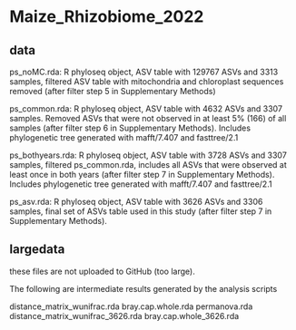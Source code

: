 # Maize_Rhizobiome_2022



## data

ps_noMC.rda: R phyloseq object, ASV table with 129767 ASVs and 3313 samples, filtered ASV table with mitochondria and chloroplast sequences removed (after filter step 5 in Supplementary Methods)

ps_common.rda: R phyloseq object, ASV table with 4632 ASVs and 3307 samples. Removed ASVs that were not observed in at least 5% (166) of all samples (after filter step 6 in Supplementary Methods). Includes phylogenetic tree generated with mafft/7.407 and fasttree/2.1

ps_bothyears.rda: R phyloseq object, ASV table with 3728 ASVs and 3307 samples, filtered ps_common.rda, includes all ASVs that were observed at least once in both years (after filter step 7 in Supplementary Methods). Includes phylogenetic tree generated with mafft/7.407 and fasttree/2.1

ps_asv.rda: R phyloseq object, ASV table with 3626 ASVs and 3306 samples, final set of ASVs table used in this study (after filter step 7 in Supplementary Methods).


## largedata

these files are not uploaded to GitHub (too large).

The following are intermediate results generated by the analysis scripts

distance_matrix_wunifrac.rda
bray.cap.whole.rda
permanova.rda
distance_matrix_wunifrac_3626.rda
bray.cap.whole_3626.rda
